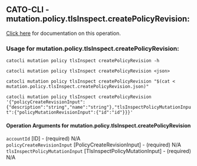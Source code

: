 
## CATO-CLI - mutation.policy.tlsInspect.createPolicyRevision:
[Click here](https://api.catonetworks.com/documentation/#mutation-mutation.policy.tlsInspect.createPolicyRevision) for documentation on this operation.

### Usage for mutation.policy.tlsInspect.createPolicyRevision:

`catocli mutation policy tlsInspect createPolicyRevision -h`

`catocli mutation policy tlsInspect createPolicyRevision <json>`

`catocli mutation policy tlsInspect createPolicyRevision "$(cat < mutation.policy.tlsInspect.createPolicyRevision.json)"`

`catocli mutation policy tlsInspect createPolicyRevision '{"policyCreateRevisionInput":{"description":"string","name":"string"},"tlsInspectPolicyMutationInput":{"policyMutationRevisionInput":{"id":"id"}}}'`


#### Operation Arguments for mutation.policy.tlsInspect.createPolicyRevision ####

`accountId` [ID] - (required) N/A    
`policyCreateRevisionInput` [PolicyCreateRevisionInput] - (required) N/A    
`tlsInspectPolicyMutationInput` [TlsInspectPolicyMutationInput] - (required) N/A    
